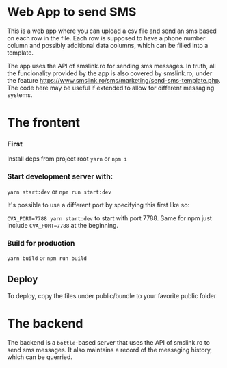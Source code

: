 # Web App to send SMS

This is a web app where you can upload a csv file and send an sms based on each row in the file.
Each row is supposed to have a phone number column and possibly additional data columns, which can be 
filled into a template.

The app uses the API of smslink.ro for sending sms messages. In truth, all the funcionality provided by the app
is also covered by smslink.ro, under the feature https://www.smslink.ro/sms/marketing/send-sms-template.php.
The code here may be useful if extended to allow for different messaging systems.

# The frontent

### First

Install deps from project root `yarn` or `npm i`

### Start development server with:

`yarn start:dev` or `npm run start:dev`

It's possible to use a different port by specifying this first like so: 

`CVA_PORT=7788 yarn start:dev` to start with port 7788. Same for npm just include `CVA_PORT=7788` at the beginning.

### Build for production

`yarn build` or `npm run build`

## Deploy

To deploy, copy the files under public/bundle to your favorite public folder

# The backend
The backend is a `bottle`-based server that uses the API of smslink.ro to send sms messages.
It also maintains a record of the messaging history, which can be querried.
